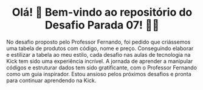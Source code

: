 <div align="center">

# Olá! 👋 Bem-vindo ao repositório do Desafio Parada 07! 🚀🌟 </div>


No desafio proposto pelo Professor Fernando, foi pedido que criássemos uma tabela de produtos com código, nome e preço. Conseguindo elaborar e estilizar a tabela ao meu estilo, cada desafio nas aulas de tecnologia na Kick tem sido uma experiência incrível. A jornada de aprender a manipular códigos e estruturar dados tem sido gratificante, com o Professor Fernando como um guia inspirador. Estou ansioso pelos próximos desafios e pronta para continuar aprendendo na Kick.
